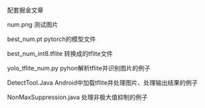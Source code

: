 配套掘金文章

num.png 测试图片

best_num.pt pytorch的模型文件

best_num_int8.tflite 转换成的tflite文件

yolo_tflite_num.py pyhon解析tflite并识别图片的例子

DetectTool.Java Android中加载tflite并处理图片、处理输出结果的例子

NonMaxSuppression.java 处理非极大值抑制的例子
